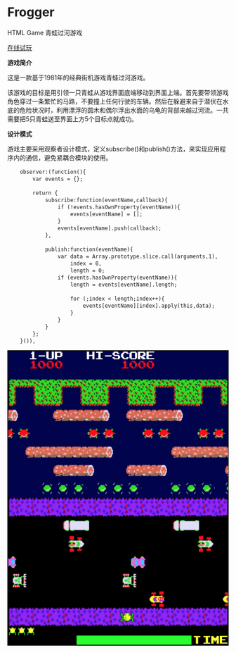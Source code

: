# Frogger
HTML Game 青蛙过河游戏

[在线试玩][1]

**游戏简介**

这是一款基于1981年的经典街机游戏青蛙过河游戏。

该游戏的目标是用引领一只青蛙从游戏界面底端移动到界面上端。首先要带领游戏角色穿过一条繁忙的马路，不要撞上任何行驶的车辆。然后在躲避来自于潜伏在水底的危险状况时，利用漂浮的圆木和偶尔浮出水面的乌龟的背部来越过河流。一共需要把5只青蛙送至界面上方5个目标点就成功。

**设计模式**


游戏主要采用观察者设计模式，定义subscribe()和publish()方法，来实现应用程序内的通信，避免紧耦合模块的使用。


        observer:(function(){
            var events = {};

            return {
                subscribe:function(eventName,callback){
                    if (!events.hasOwnProperty(eventName)){
                        events[eventName] = [];
                    }
                    events[eventName].push(callback);
                },

                publish:function(eventName){
                    var data = Array.prototype.slice.call(arguments,1),
                        index = 0,
                        length = 0;
                    if (events.hasOwnProperty(eventName)){
                        length = events[eventName].length;

                        for (;index < length;index++){
                            events[eventName][index].apply(this,data);
                        }
                    }
                }
            };
        }()),

        
![screenshot][2]
        


  [1]: https://wangsunhong.github.io/Frogger/
  [2]: https://github.com/wangsunhong/Frogger/blob/master/screenshot.png
